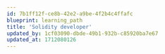 ```yaml
---
id: 7b1ff12f-ce8b-42e2-a9be-4f2b4c4ffafc
blueprint: learning_path
title: 'Solidity developer'
updated_by: 1cf03090-dbde-49b1-932b-c85920ba7e67
updated_at: 1712080126
---
```

